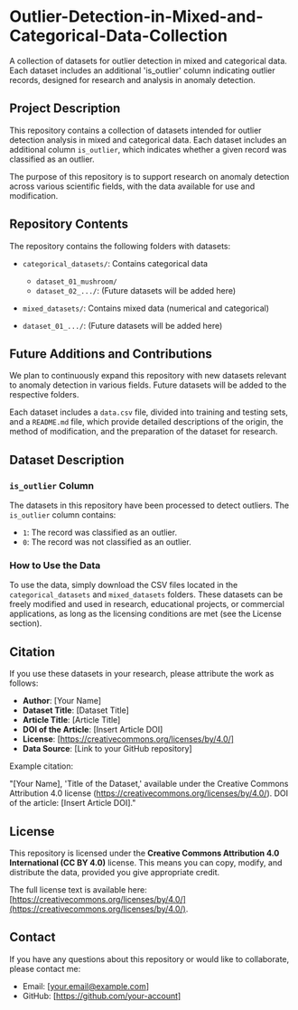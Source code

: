 # Outlier-Detection-in-Mixed-and-Categorical-Data-Collection

A collection of datasets for outlier detection in mixed and categorical data. Each dataset includes an additional 'is_outlier' column indicating outlier records, designed for research and analysis in anomaly detection.

## Project Description

This repository contains a collection of datasets intended for outlier detection analysis in mixed and categorical data. Each dataset includes an additional column `is_outlier`, which indicates whether a given record was classified as an outlier.

The purpose of this repository is to support research on anomaly detection across various scientific fields, with the data available for use and modification.

## Repository Contents

The repository contains the following folders with datasets:

- `categorical_datasets/`: Contains categorical data
  - `dataset_01_mushroom/`
  - `dataset_02_.../`: (Future datasets will be added here)
  
- `mixed_datasets/`: Contains mixed data (numerical and categorical)
 - `dataset_01_.../`: (Future datasets will be added here)

## Future Additions and Contributions

We plan to continuously expand this repository with new datasets relevant to anomaly detection in various fields. Future datasets will be added to the respective folders.
  
Each dataset includes a `data.csv` file, divided into training and testing sets, and a `README.md` file, which provide detailed descriptions of the origin, the method of modification, and the preparation of the dataset for research.

## Dataset Description

### `is_outlier` Column

The datasets in this repository have been processed to detect outliers. The `is_outlier` column contains:

- `1`: The record was classified as an outlier.
- `0`: The record was not classified as an outlier.

### How to Use the Data

To use the data, simply download the CSV files located in the `categorical_datasets` and `mixed_datasets` folders. These datasets can be freely modified and used in research, educational projects, or commercial applications, as long as the licensing conditions are met (see the License section).

## Citation

If you use these datasets in your research, please attribute the work as follows:

- **Author**: [Your Name]
- **Dataset Title**: [Dataset Title]
- **Article Title**: [Article Title]
- **DOI of the Article**: [Insert Article DOI]
- **License**: [https://creativecommons.org/licenses/by/4.0/]
- **Data Source**: [Link to your GitHub repository]

Example citation:

"[Your Name], 'Title of the Dataset,' available under the Creative Commons Attribution 4.0 license (https://creativecommons.org/licenses/by/4.0/). DOI of the article: [Insert Article DOI]."

## License

This repository is licensed under the **Creative Commons Attribution 4.0 International (CC BY 4.0)** license. This means you can copy, modify, and distribute the data, provided you give appropriate credit.

The full license text is available here: [https://creativecommons.org/licenses/by/4.0/](https://creativecommons.org/licenses/by/4.0/).

## Contact

If you have any questions about this repository or would like to collaborate, please contact me:

- Email: [your.email@example.com]
- GitHub: [https://github.com/your-account]

